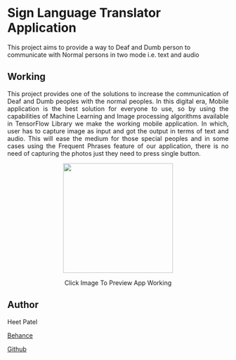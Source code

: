# Sign Language Translator Application
This project aims to provide a way to Deaf and Dumb person to communicate with Normal persons in two mode i.e. text and audio

## Working
<p align="justify">This project provides one of the solutions to increase the
communication of Deaf and Dumb peoples with the normal
peoples. In this digital era, Mobile application is the best
solution for everyone to use, so by using the capabilities of
Machine Learning and Image processing algorithms available
in TensorFlow Library we make the working mobile
application. In which, user has to capture image as input and
got the output in terms of text and audio. This will ease the
medium for those special peoples and in some cases using
the Frequent Phrases feature of our application, there is no
need of capturing the photos just they need to press single
button.</p>
<div width="1000" height="1000" align="center">
<a href="https://drive.google.com/uc?export=view&id=1Ln6ygs-BN-2vKoM2-mVRKX12wX_T4p-5" style="align:right"><img src="https://drive.google.com/uc?export=view&id=1jqJ4OE1PizNGYx9tpkaeNomdbL-DTRh3" align="center" height="250" width="250" ></a>
<p>Click Image To Preview App Working</p>
</div>

## Author
Heet Patel

<a href="https://www.behance.net/heetpatel6">Behance</a>

<a href="https://github.com/heet-1011/">Github</a>
